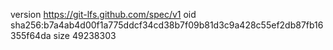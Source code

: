 version https://git-lfs.github.com/spec/v1
oid sha256:b7a4ab4d00f1a775ddcf34cd38b7f09b81d3c9a428c55ef2db87fb16355f64da
size 49238303
